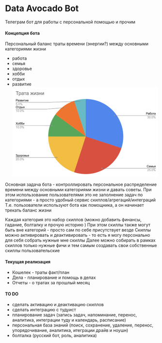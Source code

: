 # Data Avocado Bot

Телеграм бот для работы с персональной помощью и прочим 

#### Концепция бота
Персональный баланс траты времени (энергии?) между основными категориями жизни
- работа
- семья
- здоровье
- хобби
- отдых
- развитие
![Life Balance](/images/readme/life_balance.png)


Основная задача бота - контроллировать персональное распределение времени между основными категориями жизни и давать советы.
При этом использование пользователями это не заполнение задач по категориями - а просто удобный сервис скиллов/агрегаций/интеграций
Т.е. пользователи используют бота как помощника, а он начинает трекать баланс жизни

Каждая категория это набор скиллов (можно добавить финансы, гадание, болталку и прочую историю )
При этом скиллы также могут быть вне категорий - просто сам по себе присутствует везде
Скиллы можно активировать и деактивировать - то есть я могу персонально для себя собрать нужные мне скиллы 
Далее можно собирать в рамках скиллов только нужные фичи и тем самым создавать свои собственные скиллы пользовательские


#### Текущая реализация
- Кошелек - траты факт/план
- Дела - планирование и помощь в делах
- Отчеты - о тратах за прошлый месяц

#### TO DO
- сделать активацию и деактивацию скиллов
- сделать интеграцию с тудуист
- планирование задач (запись задач, напоминание, перенос, аналитика, интеграции туду и календарь, расписание)
- персональная база знаний (поиск, сохранение, удаление, перенос, упорядочивание, аналитика, итеграции драйв и ноушн)
- болталка (русский бот, роль, аналитика)